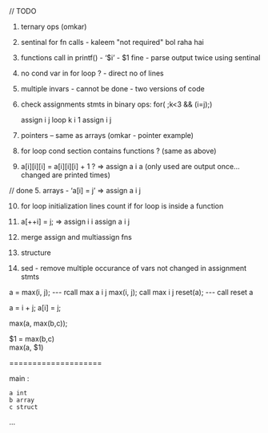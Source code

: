 ﻿﻿

// TODO

1. ternary ops (omkar)

2. sentinal for fn calls - kaleem "not required" bol raha hai

2. functions call in printf() - ‘$i’ -  $1 fine - parse output twice using sentinal

4. no cond var in for loop ? - direct no of lines

5. multiple invars - cannot be done - two versions of code

6. check assignments stmts in binary ops:
	for(   ;k<3 && (i=j);)

	assign i j
	loop k i 1
	assign i j

7. pointers – same as arrays (omkar - pointer example)

8. for loop cond section contains functions ? (same as above)

9. a[i][i][i] = a[i][i][i] + 1 ? => assign a i a  (only used are output once... changed are printed times)

// done 5. arrays - ‘a[i] = j’ => assign a i j

10. for loop initialization lines count if for loop is inside a function

11. a[++i] = j;
		 => assign i i
		assign a i j

12. merge assign and multiassign fns

13. structure

14. sed - remove multiple occurance of vars not changed in assignment stmts

a = max(i, j); --- rcall max a i j 
max(i, j); call max i j
reset(a); --- call reset a 

a = i + j;
a[i] = j;


max(a, max(b,c));

$1 = max(b,c)  
max(a, $1)


====================

main :

	a int
	b array
	c struct
...
